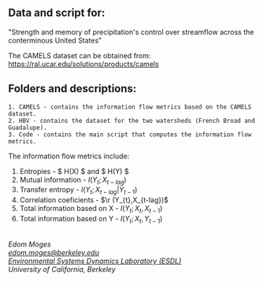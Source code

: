 ## Data and script for:
"Strength and memory of precipitation's control over streamflow across the conterminous United States"

The CAMELS dataset can be obtained from: https://ral.ucar.edu/solutions/products/camels 
## Folders and descriptions:
	1. CAMELS - contains the information flow metrics based on the CAMELS dataset.
	2. HBV - contains the dataset for the two watersheds (French Broad and Guadalupe).
	3. Code - contains the main script that computes the information flow metrics.

The information flow metrics include:

1. Entropies - $ H(X) $ and $ H(Y) $
2. Mutual information - $I(Y_{t};X_{t-lag})$
3. Transfer entropy - $I(Y_{t};X_{t-lag}|Y_{t-1})$
4. Correlation coeficients - $\r (Y_{t},X_{t-lag})$
5. Total information based on X - $I(Y_{t}; X_{t},X_{t-1})$
6. Total information based on Y - $I(Y_{t}; X_{t},Y_{t-1})$


\
*Edom Moges* \
*edom.moges@berkeley.edu* \
*[Environmental Systems Dynamics Laboratory (ESDL)](https://www.esdlberkeley.com/)*\
*University of California, Berkeley* 